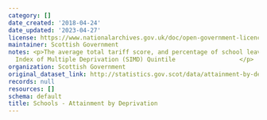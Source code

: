 ```yaml
---
category: []
date_created: '2018-04-24'
date_updated: '2023-04-27'
license: https://www.nationalarchives.gov.uk/doc/open-government-licence/version/3/
maintainer: Scottish Government
notes: <p>The average total tariff score, and percentage of school leavers by Scottish
  Index of Multiple Deprivation (SIMD) Quintile                  </p>
organization: Scottish Government
original_dataset_link: http://statistics.gov.scot/data/attainment-by-deprivation-quintile
records: null
resources: []
schema: default
title: Schools - Attainment by Deprivation
---
```

